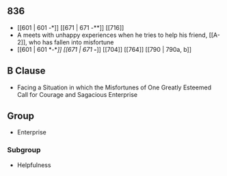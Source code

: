 ## 836
- [[601 | 601 -*]] [[671 | 671 -**]] [[716]] 
- A meets with unhappy experiences when he tries to help his friend, [[A-2]], who has fallen into misfortune
- [[601 | 601 *-**]] [[671 | 671 **-***]] [[704]] [[764]] [[790 | 790a, b]] 

## B Clause
- Facing a Situation in which the Misfortunes of One Greatly Esteemed Call for Courage and Sagacious Enterprise

## Group
- Enterprise

### Subgroup
- Helpfulness

